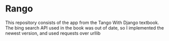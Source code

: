 # Rango

This repository consists of the app from the Tango With Django textbook. The bing search API used in the book was out of date, so I implemented the newest version, and used requests over urllib
